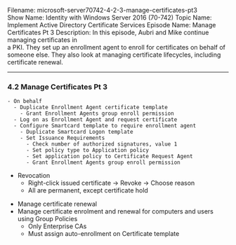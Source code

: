 Filename: microsoft-server70742-4-2-3-manage-certificates-pt3    
Show Name: Identity with Windows Server 2016 (70-742)
Topic Name: Implement Active Directory Certificate Services
Episode Name: Manage Certificates Pt 3
Description: In this episode, Aubri and Mike continue managing certificates in  
a PKI. They set up an enrollment agent to enroll for certificates on behalf of  
someone else. They also look at managing certificate lifecycles, including  
certificate renewal.

---
### 4.2 Manage Certificates Pt 3

    - On behalf
      - Duplicate Enrollment Agent certificate template
        - Grant Enrollment Agents group enroll permission
      - Log on as Enrollment Agent and request certificate
      - Configure Smartcard template to require enrollment agent
        - Duplicate Smartcard Logon template
        - Set Issuance Requirements
          - Check number of authorized signatures, value 1
          - Set policy type to Application policy
          - Set application policy to Certificate Request Agent
          - Grant Enrollment Agents group enroll permission
  - Revocation
    - Right-click issued certificate -> Revoke -> Choose reason
    - All are permanent, except certificate hold
* Manage certificate renewal
* Manage certificate enrolment and renewal for computers and users using Group Policies
  - Only Enterprise CAs
  - Must assign auto-enrollment on Certificate template
